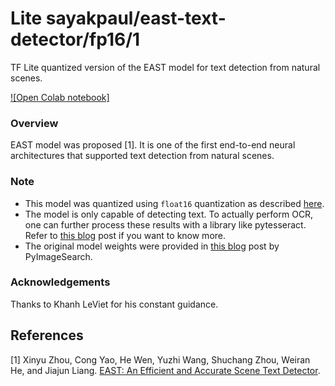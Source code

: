 # Lite sayakpaul/east-text-detector/fp16/1
TF Lite quantized version of the EAST model for text detection from natural scenes.

<!-- parent-model: sayakpaul/east-text-detector/1 -->
<!-- asset-path: https://github.com/sayakpaul/Adventures-in-TensorFlow-Lite/releases/download/v0.6.0/east_model_float16.tar.gz -->

[![Open Colab notebook]](https://colab.research.google.com/github/sayakpaul/Adventures-in-TensorFlow-Lite/blob/master/EAST_TFLite.ipynb)

### Overview
EAST model was proposed [1]. It is one of the first end-to-end neural architectures that supported text detection from natural scenes. 

### Note
- This model was quantized using `float16` quantization as described [here](https://www.tensorflow.org/lite/performance/post_training_float16_quant).
- The model is only capable of detecting text. To actually perform OCR, one can further process these results with a library like pytesseract. Refer to [this blog](https://www.pyimagesearch.com/2018/09/17/opencv-ocr-and-text-recognition-with-tesseract/) post if you want to know more.
- The original model weights were provided in [this blog](https://www.pyimagesearch.com/2018/08/20/opencv-text-detection-east-text-detector/) post by PyImageSearch. 

### Acknowledgements
Thanks to Khanh LeViet for his constant guidance.

References
--------------
[1] Xinyu Zhou, Cong Yao, He Wen, Yuzhi Wang, Shuchang Zhou, Weiran He, and Jiajun Liang. [EAST: An Efficient and Accurate Scene Text Detector](https://arxiv.org/abs/1704.03155). 